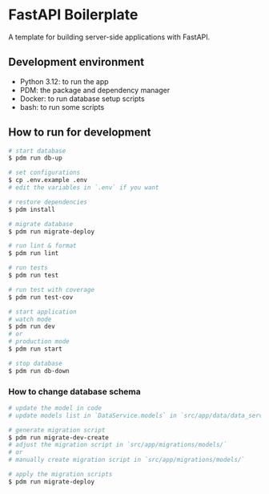 # FastAPI Boilerplate

A template for building server-side applications with FastAPI.

## Development environment

* Python 3.12: to run the app
* PDM: the package and dependency manager
* Docker: to run database setup scripts
* bash: to run some scripts

## How to run for development

```bash
# start database
$ pdm run db-up

# set configurations
$ cp .env.example .env
# edit the variables in `.env` if you want

# restore dependencies
$ pdm install

# migrate database
$ pdm run migrate-deploy

# run lint & format
$ pdm run lint

# run tests
$ pdm run test

# run test with coverage
$ pdm run test-cov

# start application
# watch mode
$ pdm run dev
# or
# production mode
$ pdm run start

# stop database
$ pdm run db-down
```

### How to change database schema

```bash
# update the model in code
# update models list in `DataService.models` in `src/app/data/data_service.py`

# generate migration script
$ pdm run migrate-dev-create
# adjust the migration script in `src/app/migrations/models/`
# or
# manually create migration script in `src/app/migrations/models/`

# apply the migration scripts
$ pdm run migrate-deploy
```
